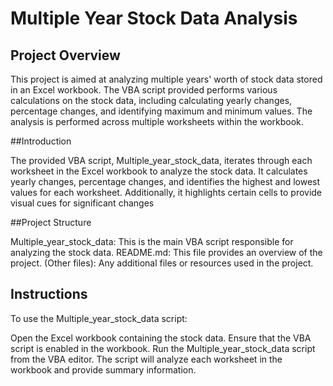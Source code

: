 # Multiple Year Stock Data Analysis

## Project Overview
This project is aimed at analyzing multiple years' worth of stock data stored in an Excel workbook. The VBA script provided performs various calculations on the stock data, including calculating yearly changes, percentage changes, and identifying maximum and minimum values. The analysis is performed across multiple worksheets within the workbook.

##Introduction

The provided VBA script, Multiple_year_stock_data, iterates through each worksheet in the Excel workbook to analyze the stock data. It calculates yearly changes, percentage changes, and identifies the highest and lowest values for each worksheet. Additionally, it highlights certain cells to provide visual cues for significant changes

##Project Structure

Multiple_year_stock_data: This is the main VBA script responsible for analyzing the stock data.
README.md: This file provides an overview of the project.
(Other files): Any additional files or resources used in the project.

## Instructions
To use the Multiple_year_stock_data script:

Open the Excel workbook containing the stock data.
Ensure that the VBA script is enabled in the workbook.
Run the Multiple_year_stock_data script from the VBA editor.
The script will analyze each worksheet in the workbook and provide summary information.